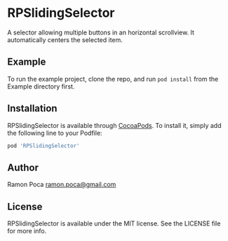 # RPSlidingSelector

A selector allowing multiple buttons in an horizontal scrollview. It automatically centers the selected item.

## Example

To run the example project, clone the repo, and run `pod install` from the Example directory first.


## Installation

RPSlidingSelector is available through [CocoaPods](http://cocoapods.org). To install
it, simply add the following line to your Podfile:

```ruby
pod 'RPSlidingSelector'
```

## Author

Ramon Poca <ramon.poca@gmail.com>

## License

RPSlidingSelector is available under the MIT license. See the LICENSE file for more info.

